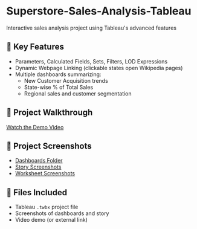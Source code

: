 # Superstore-Sales-Analysis-Tableau
Interactive sales analysis project using Tableau's advanced features

## 🔧 Key Features
- Parameters, Calculated Fields, Sets, Filters, LOD Expressions
- Dynamic Webpage Linking (clickable states open Wikipedia pages)
- Multiple dashboards summarizing:
  - New Customer Acquisition trends
  - State-wise % of Total Sales
  - Regional sales and customer segmentation

## 🎥 Project Walkthrough
[Watch the Demo Video](https://drive.google.com/file/d/1EXw5-Ota2ehw-ChGvLNApIW1gvOhXQbZ/view?usp=sharing)

## 📂 Project Screenshots

- [Dashboards Folder](https://github.com/YourUsername/Superstore-Sales-Analysis-Tableau/tree/main/images/dashboards)
- [Story Screenshots](https://github.com/YourUsername/Superstore-Sales-Analysis-Tableau/tree/main/images/story)
- [Worksheet Screenshots](Superstore-Sales-Analysis-Tableau/images/worksheet)

## 📂 Files Included
- Tableau `.twbx` project file
- Screenshots of dashboards and story
- Video demo (or external link)

